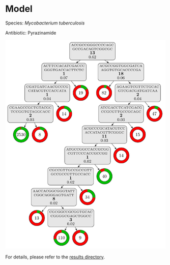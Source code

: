 
# Model

Species: *Mycobacterium tuberculosis*

Antibiotic: Pyrazinamide

<a href="./model.pdf"><img src="./model.png" /></a>

For details, please refer to the [results directory](../../../../../results/cart_b/mycobacterium%20tuberculosis/pyrazinamide/repeat_5/).

